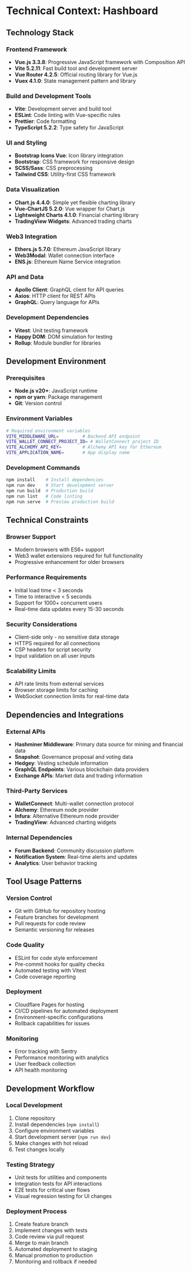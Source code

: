 # Technical Context: Hashboard

## Technology Stack

### Frontend Framework
- **Vue.js 3.3.8**: Progressive JavaScript framework with Composition API
- **Vite 5.2.11**: Fast build tool and development server
- **Vue Router 4.2.5**: Official routing library for Vue.js
- **Vuex 4.1.0**: State management pattern and library

### Build and Development Tools
- **Vite**: Development server and build tool
- **ESLint**: Code linting with Vue-specific rules
- **Prettier**: Code formatting
- **TypeScript 5.2.2**: Type safety for JavaScript

### UI and Styling
- **Bootstrap Icons Vue**: Icon library integration
- **Bootstrap**: CSS framework for responsive design
- **SCSS/Sass**: CSS preprocessing
- **Tailwind CSS**: Utility-first CSS framework

### Data Visualization
- **Chart.js 4.4.0**: Simple yet flexible charting library
- **Vue-ChartJS 5.2.0**: Vue wrapper for Chart.js
- **Lightweight Charts 4.1.0**: Financial charting library
- **TradingView Widgets**: Advanced trading charts

### Web3 Integration
- **Ethers.js 5.7.0**: Ethereum JavaScript library
- **Web3Modal**: Wallet connection interface
- **ENS.js**: Ethereum Name Service integration

### API and Data
- **Apollo Client**: GraphQL client for API queries
- **Axios**: HTTP client for REST APIs
- **GraphQL**: Query language for APIs

### Development Dependencies
- **Vitest**: Unit testing framework
- **Happy DOM**: DOM simulation for testing
- **Rollup**: Module bundler for libraries

## Development Environment

### Prerequisites
- **Node.js v20+**: JavaScript runtime
- **npm or yarn**: Package management
- **Git**: Version control

### Environment Variables
```bash
# Required environment variables
VITE_MIDDLEWARE_URL=         # Backend API endpoint
VITE_WALLET_CONNECT_PROJECT_ID= # WalletConnect project ID
VITE_ALCHEMY_API_KEY=        # Alchemy API key for Ethereum
VITE_APPLICATION_NAME=       # App display name
```

### Development Commands
```bash
npm install    # Install dependencies
npm run dev    # Start development server
npm run build  # Production build
npm run lint   # Code linting
npm run serve  # Preview production build
```

## Technical Constraints

### Browser Support
- Modern browsers with ES6+ support
- Web3 wallet extensions required for full functionality
- Progressive enhancement for older browsers

### Performance Requirements
- Initial load time < 3 seconds
- Time to interactive < 5 seconds
- Support for 1000+ concurrent users
- Real-time data updates every 15-30 seconds

### Security Considerations
- Client-side only - no sensitive data storage
- HTTPS required for all connections
- CSP headers for script security
- Input validation on all user inputs

### Scalability Limits
- API rate limits from external services
- Browser storage limits for caching
- WebSocket connection limits for real-time data

## Dependencies and Integrations

### External APIs
- **Hashminer Middleware**: Primary data source for mining and financial data
- **Snapshot**: Governance proposal and voting data
- **Hedgey**: Vesting schedule information
- **GraphQL Endpoints**: Various blockchain data providers
- **Exchange APIs**: Market data and trading information

### Third-Party Services
- **WalletConnect**: Multi-wallet connection protocol
- **Alchemy**: Ethereum node provider
- **Infura**: Alternative Ethereum node provider
- **TradingView**: Advanced charting widgets

### Internal Dependencies
- **Forum Backend**: Community discussion platform
- **Notification System**: Real-time alerts and updates
- **Analytics**: User behavior tracking

## Tool Usage Patterns

### Version Control
- Git with GitHub for repository hosting
- Feature branches for development
- Pull requests for code review
- Semantic versioning for releases

### Code Quality
- ESLint for code style enforcement
- Pre-commit hooks for quality checks
- Automated testing with Vitest
- Code coverage reporting

### Deployment
- Cloudflare Pages for hosting
- CI/CD pipelines for automated deployment
- Environment-specific configurations
- Rollback capabilities for issues

### Monitoring
- Error tracking with Sentry
- Performance monitoring with analytics
- User feedback collection
- API health monitoring

## Development Workflow

### Local Development
1. Clone repository
2. Install dependencies (`npm install`)
3. Configure environment variables
4. Start development server (`npm run dev`)
5. Make changes with hot reload
6. Test changes locally

### Testing Strategy
- Unit tests for utilities and components
- Integration tests for API interactions
- E2E tests for critical user flows
- Visual regression testing for UI changes

### Deployment Process
1. Create feature branch
2. Implement changes with tests
3. Code review via pull request
4. Merge to main branch
5. Automated deployment to staging
6. Manual promotion to production
7. Monitoring and rollback if needed
